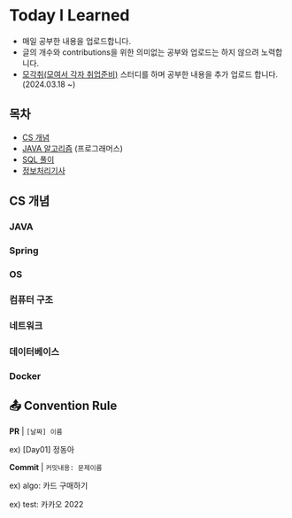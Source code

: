 # Today I Learned
- 매일 공부한 내용을 업로드합니다.
- 글의 개수와 contributions을 위한 의미없는 공부와 업로드는 하지 않으려 노력합니다.
- [모각취(모여서 각자 취업준비)](https://www.notion.so/04dfec43007d44f3a74676b01e814ec8) 스터디를 하며 공부한 내용을 추가 업로드 합니다. (2024.03.18 ~)

## 목차 
- [CS 개념](##CS-개념)
- [JAVA 알고리즘](https://github.com/Donga1125/TIL/tree/main/Algorithm) (프로그래머스)
- [SQL 풀이](https://github.com/Donga1125/TIL/tree/main/SQL)
- [정보처리기사](https://jda1125.notion.site/46e0b0a2240046cbbee7485b6aa04c09?v=ae1fd36d283e4720a38bd0919ab4c0d3)


## CS 개념 
### JAVA
### Spring
### OS
### 컴퓨터 구조
### 네트워크 
### 데이터베이스 
### Docker


## 📤 Convention Rule
**PR** | `[날짜] 이름 `

ex) [Day01] 정동아

**Commit** | `커밋내용: 문제이름`

ex) algo: 카드 구매하기

ex) test: 카카오 2022


<br/><br/>
